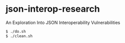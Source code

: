 # json-interop-research
An Exploration Into JSON Interoperability Vulnerabilities

``` bash
$ ./do.sh
$ ./clean.sh
```
